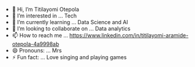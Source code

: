 - 👋 Hi, I’m Titilayomi Otepola
- 👀 I’m interested in ... Tech
- 🌱 I’m currently learning ... Data Science and AI
- 💞️ I’m looking to collaborate on ... Data analytics
- 📫 How to reach me ... https://www.linkedin.com/in/titilayomi-aramide-otepola-4a9998ab
- 😄 Pronouns: ... Mrs
- ⚡ Fun fact: ... Love singing and playing games

<!---
Titilayomi Otepola/orhtee is a ✨ special ✨ repository because its `README.md` (this file) appears on your GitHub profile.
You can click the Preview link to take a look at your changes.
--->
